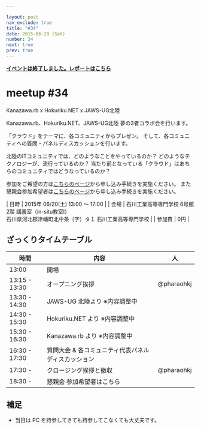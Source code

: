 ```yaml
---

layout: post
nav_exclude: true
title: "#34"
date: 2015-06-20 (Sat)
number: 34
next: true
prev: true
---
```


<p>
<a href="/34/report"><strong>イベントは終了しました。レポートはこちら</strong></a></p>

meetup #34
===========

Kanazawa.rb x Hokuriku.NET x JAWS-UG北陸

Kanazawa.rb、Hokuriku.NET、JAWS-UG北陸 夢の3者コラボ会を行います。

「クラウド」をテーマに、各コミュニティからプレゼン。
そして、各コミュニティへの質問・パネルディスカッションを行います。

北陸のITコミュニティでは、どのようなことをやっているのか？
どのようなテクノロジーが、流行っているのか？
当たり前となっている「クラウド」はあちらのコミュニティではどうなっているのか？

参加をご希望の方は<a href="https://atnd.org/events/66303">こちらのページ</a>から申し込み手続きを実施ください。
また懇親会参加希望者は<a href="https://atnd.org/events/66304">こちらのページ</a>から申し込み手続きを実施ください。


| 日時   | 2015年 06/20(土) 13:00 〜 17:00 |
| 会場   | 石川工業高等専門学校 6号館2階 講義室（in-situ教室I）<br>石川県河北郡津幡町北中条（字）タ１ 石川工業高等専門学校 |
| 参加費 | 0円 |


ざっくりタイムテーブル
----------------------

|時間         |内容                                               |人        |
|-------------|---------------------------------------------------|----------|
|13:00        |開場                                               |          |
|13:15 - 13:30|オープニング挨拶                                   |@pharaohkj|
|13:30 - 14:30|JAWS-UG 北陸より ※内容調整中                      |          |
|14:30 - 15:30|Hokuriku.NET より ※内容調整中                     |          |
|15:30 - 16:30|Kanazawa.rb より ※内容調整中                      |          |
|16:30 - 17:30|質問大会 & 各コミュニティ代表パネルディスカッション|          |
|17:30 -      |クロージング挨拶と撤収                             |@pharaohkj|
|18:30 -      |懇親会 参加希望者はこちら                          |          |

補足
----

* 当日は PC を持参してきても持参してこなくても大丈夫です。
